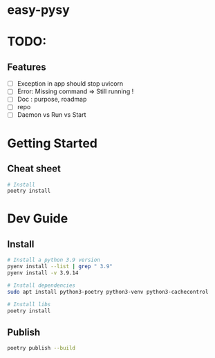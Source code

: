 easy-pysy
==

# TODO:
## Features
- [ ] Exception in app should stop uvicorn
- [ ] Error: Missing command => Still running !
- [ ] Doc : purpose, roadmap
- [ ] repo
- [ ] Daemon vs Run vs Start

# Getting Started
## Cheat sheet
```bash
# Install 
poetry install

```

# Dev Guide
## Install

```bash
# Install a python 3.9 version
pyenv install --list | grep " 3.9"
pyenv install -v 3.9.14

# Install dependencies
sudo apt install python3-poetry python3-venv python3-cachecontrol

# Install libs
poetry install
```

## Publish
```bash
poetry publish --build
```